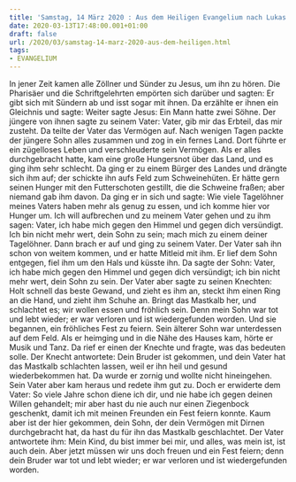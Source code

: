 ```yaml
---
title: 'Samstag, 14 März 2020 : Aus dem Heiligen Evangelium nach Lukas - Lk 15,1-3.11-32.'
date: 2020-03-13T17:48:00.001+01:00
draft: false
url: /2020/03/samstag-14-marz-2020-aus-dem-heiligen.html
tags: 
- EVANGELIUM
---
```


In jener Zeit kamen alle Zöllner und Sünder zu Jesus, um ihn zu hören. Die Pharisäer und die Schriftgelehrten empörten sich darüber und sagten: Er gibt sich mit Sündern ab und isst sogar mit ihnen. Da erzählte er ihnen ein Gleichnis und sagte: Weiter sagte Jesus: Ein Mann hatte zwei Söhne. Der jüngere von ihnen sagte zu seinem Vater: Vater, gib mir das Erbteil, das mir zusteht. Da teilte der Vater das Vermögen auf. Nach wenigen Tagen packte der jüngere Sohn alles zusammen und zog in ein fernes Land. Dort führte er ein zügelloses Leben und verschleuderte sein Vermögen. Als er alles durchgebracht hatte, kam eine große Hungersnot über das Land, und es ging ihm sehr schlecht. Da ging er zu einem Bürger des Landes und drängte sich ihm auf; der schickte ihn aufs Feld zum Schweinehüten. Er hätte gern seinen Hunger mit den Futterschoten gestillt, die die Schweine fraßen; aber niemand gab ihm davon. Da ging er in sich und sagte: Wie viele Tagelöhner meines Vaters haben mehr als genug zu essen, und ich komme hier vor Hunger um. Ich will aufbrechen und zu meinem Vater gehen und zu ihm sagen: Vater, ich habe mich gegen den Himmel und gegen dich versündigt. Ich bin nicht mehr wert, dein Sohn zu sein; mach mich zu einem deiner Tagelöhner. Dann brach er auf und ging zu seinem Vater. Der Vater sah ihn schon von weitem kommen, und er hatte Mitleid mit ihm. Er lief dem Sohn entgegen, fiel ihm um den Hals und küsste ihn. Da sagte der Sohn: Vater, ich habe mich gegen den Himmel und gegen dich versündigt; ich bin nicht mehr wert, dein Sohn zu sein. Der Vater aber sagte zu seinen Knechten: Holt schnell das beste Gewand, und zieht es ihm an, steckt ihm einen Ring an die Hand, und zieht ihm Schuhe an. Bringt das Mastkalb her, und schlachtet es; wir wollen essen und fröhlich sein. Denn mein Sohn war tot und lebt wieder; er war verloren und ist wiedergefunden worden. Und sie begannen, ein fröhliches Fest zu feiern. Sein älterer Sohn war unterdessen auf dem Feld. Als er heimging und in die Nähe des Hauses kam, hörte er Musik und Tanz. Da rief er einen der Knechte und fragte, was das bedeuten solle. Der Knecht antwortete: Dein Bruder ist gekommen, und dein Vater hat das Mastkalb schlachten lassen, weil er ihn heil und gesund wiederbekommen hat. Da wurde er zornig und wollte nicht hineingehen. Sein Vater aber kam heraus und redete ihm gut zu. Doch er erwiderte dem Vater: So viele Jahre schon diene ich dir, und nie habe ich gegen deinen Willen gehandelt; mir aber hast du nie auch nur einen Ziegenbock geschenkt, damit ich mit meinen Freunden ein Fest feiern konnte. Kaum aber ist der hier gekommen, dein Sohn, der dein Vermögen mit Dirnen durchgebracht hat, da hast du für ihn das Mastkalb geschlachtet. Der Vater antwortete ihm: Mein Kind, du bist immer bei mir, und alles, was mein ist, ist auch dein. Aber jetzt müssen wir uns doch freuen und ein Fest feiern; denn dein Bruder war tot und lebt wieder; er war verloren und ist wiedergefunden worden.